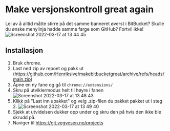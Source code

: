 # Make versjonskontroll great again

Lei av å alltid måtte stirre på det samme banneret øverst i BitBucket? Skulle du ønske menylinja hadde samme farge som GitHub? Fortvil ikke!
![Screenshot 2022-03-17 at 13 44 45](https://user-images.githubusercontent.com/6715649/158811098-e3d70ab0-e182-4464-821d-ef9b280cd414.png)


## Installasjon
1. Bruk chrome.
2. Last ned zip av repoet og pakk ut (https://github.com/Henriksive/makebitbucketgreat/archive/refs/heads/main.zip)
3. Åpne en ny fane og gå til `chrome://extensions/`
4. Skru på utviklermodus helt til høyre i fanen ![Screenshot 2022-03-17 at 13 48 43](https://user-images.githubusercontent.com/6715649/158811817-7e41c129-bcf9-4dd1-8d58-c0513f13aecb.png)
5. Klikk på "Last inn upakket" og velg .zip-filen du pakket pakket ut i steg 2. ![Screenshot 2022-03-17 at 13 49 40](https://user-images.githubusercontent.com/6715649/158812043-ba4b5750-cbb5-4f07-b6cb-a428e30e7dd0.png)
6. Sjekk at utvidelsen dukker opp under og skru den på hvis den ikke ble skrudd på.
7. Naviger til https://git.vegvesen.no/projects
